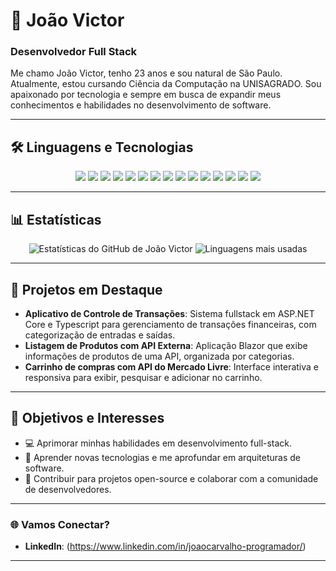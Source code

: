 # 👋 João Victor

### Desenvolvedor Full Stack

Me chamo João Victor, tenho 23 anos e sou natural de São Paulo. Atualmente, estou cursando Ciência da Computação na UNISAGRADO. Sou apaixonado por tecnologia e sempre em busca de expandir meus conhecimentos e habilidades no desenvolvimento de software.

---

## 🛠️ Linguagens e Tecnologias
<div align="center">
  <img src="https://img.shields.io/badge/HTML5-E34F26?style=for-the-badge&logo=html5&logoColor=white" />
  <img src="https://img.shields.io/badge/CSS3-1572B6?style=for-the-badge&logo=css3&logoColor=white" />
  <img src="https://img.shields.io/badge/JavaScript-F7DF1E?style=for-the-badge&logo=javascript&logoColor=black" />
  <img src="https://img.shields.io/badge/TypeScript-3178C6?style=for-the-badge&logo=typescript&logoColor=white" />
  <img src="https://img.shields.io/badge/React-61DAFB?style=for-the-badge&logo=react&logoColor=black" />
  <img src="https://img.shields.io/badge/Node.js-339933?style=for-the-badge&logo=node.js&logoColor=white" />
  <img src="https://img.shields.io/badge/C%23-239120?style=for-the-badge&logo=c-sharp&logoColor=white" />
  <img src="https://img.shields.io/badge/.NET-512BD4?style=for-the-badge&logo=.net&logoColor=white" />
  <img src="https://img.shields.io/badge/Tailwind_CSS-38B2AC?style=for-the-badge&logo=tailwind-css&logoColor=white" />
  <img src="https://img.shields.io/badge/PostgreSQL-336791?style=for-the-badge&logo=postgresql&logoColor=white" />
  <img src="https://img.shields.io/badge/MySQL-4479A1?style=for-the-badge&logo=mysql&logoColor=white" />
  <img src="https://img.shields.io/badge/Entity%20Framework-68217A?style=for-the-badge&logo=.net&logoColor=white" />
  <img src="https://img.shields.io/badge/Styled--Components-DB7093?style=for-the-badge&logo=styled-components&logoColor=white" />
  <img src="https://img.shields.io/badge/Bootstrap-7952B3?style=for-the-badge&logo=bootstrap&logoColor=white" />
  <img src="https://img.shields.io/badge/Git-F05032?style=for-the-badge&logo=git&logoColor=white" />
</div>

---

## 📊 Estatísticas
<div align="center">
  <img src="https://github-readme-stats.vercel.app/api?username=JoaoCarv30&show_icons=true&theme=dark&count_private=true" alt="Estatísticas do GitHub de João Victor" />
  <img src="https://github-readme-stats.vercel.app/api/top-langs/?username=JoaoCarv30&layout=compact&theme=dark" alt="Linguagens mais usadas" />
</div>

---

## 📌 Projetos em Destaque
- **Aplicativo de Controle de Transações**: Sistema fullstack em ASP.NET Core e Typescript para gerenciamento de transações financeiras, com categorização de entradas e saídas.
- **Listagem de Produtos com API Externa**: Aplicação Blazor que exibe informações de produtos de uma API, organizada por categorias.
- **Carrinho de compras com API do Mercado Livre**: Interface interativa e responsiva para exibir, pesquisar e adicionar no carrinho.

---

## 🎯 Objetivos e Interesses
- 💻 Aprimorar minhas habilidades em desenvolvimento full-stack.
- 🌱 Aprender novas tecnologias e me aprofundar em arquiteturas de software.
- 🚀 Contribuir para projetos open-source e colaborar com a comunidade de desenvolvedores.

---

### 🌐 Vamos Conectar?

- **LinkedIn**: (https://www.linkedin.com/in/joaocarvalho-programador/)

---

